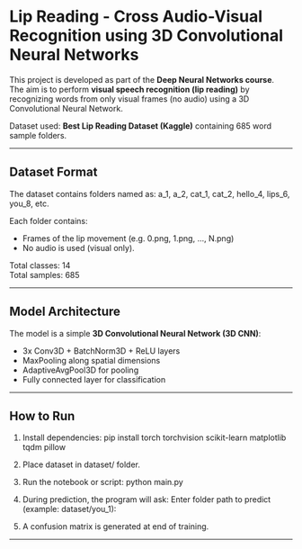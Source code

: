 # Lip Reading - Cross Audio-Visual Recognition using 3D Convolutional Neural Networks

This project is developed as part of the **Deep Neural Networks course**.  
The aim is to perform **visual speech recognition (lip reading)** by recognizing words from only visual frames (no audio) using a 3D Convolutional Neural Network.

Dataset used: **Best Lip Reading Dataset (Kaggle)** containing 685 word sample folders.

---

## Dataset Format

The dataset contains folders named as:
a_1, a_2, cat_1, cat_2, hello_4, lips_6, you_8, etc.

Each folder contains:
- Frames of the lip movement (e.g. 0.png, 1.png, ..., N.png)
- No audio is used (visual only).

Total classes: 14  
Total samples: 685

---

## Model Architecture

The model is a simple **3D Convolutional Neural Network (3D CNN)**:
- 3x Conv3D + BatchNorm3D + ReLU layers
- MaxPooling along spatial dimensions
- AdaptiveAvgPool3D for pooling
- Fully connected layer for classification

---

## How to Run

1. Install dependencies:
    pip install torch torchvision scikit-learn matplotlib tqdm pillow

2. Place dataset in dataset/ folder.

3. Run the notebook or script:
    python main.py

4. During prediction, the program will ask:
    Enter folder path to predict (example: dataset/you_1):

5. A confusion matrix is generated at end of training.

---------------------------------------------------------


